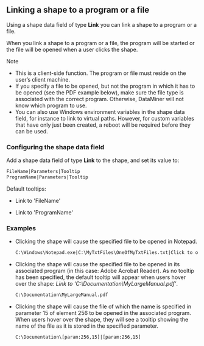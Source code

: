 ## Linking a shape to a program or a file

Using a shape data field of type **Link** you can link a shape to a program or a file.

When you link a shape to a program or a file, the program will be started or the file will be opened when a user clicks the shape.

> [!NOTE]
> -  This is a client-side function. The program or file must reside on the user’s client machine.
> -  If you specify a file to be opened, but not the program in which it has to be opened (see the PDF example below), make sure the file type is associated with the correct program. Otherwise, DataMiner will not know which program to use.
> -  You can also use Windows environment variables in the shape data field, for instance to link to virtual paths. However, for custom variables that have only just been created, a reboot will be required before they can be used.

### Configuring the shape data field

Add a shape data field of type **Link** to the shape, and set its value to:

```txt
FileName|Parameters|Tooltip
ProgramName|Parameters|Tooltip
```

Default tooltips:

- Link to 'FileName'

- Link to 'ProgramName'

### Examples

- Clicking the shape will cause the specified file to be opened in Notepad.

    ```txt
    C:\Windows\Notepad.exe|C:\MyTxtFiles\OneOfMyTxtFiles.txt|Click to open in Notepad
    ```

- Clicking the shape will cause the specified file to be opened in its associated program (in this case: Adobe Acrobat Reader). As no tooltip has been specified, the default tooltip will appear when users hover over the shape: *Link to 'C:\\Documentation\\MyLargeManual.pdf'*.

    ```txt
    C:\Documentation\MyLargeManual.pdf
    ```

- Clicking the shape will cause the file of which the name is specified in parameter 15 of element 256 to be opened in the associated program. When users hover over the shape, they will see a tooltip showing the name of the file as it is stored in the specified parameter.

    ```txt
    C:\Documentation\[param:256,15]|[param:256,15]
    ```
